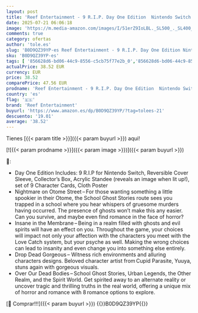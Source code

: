 ```yaml
---
layout: post
title: 'Reef Entertainment - 9 R.I.P. Day One Edition  Nintendo Switch '
date: 2025-07-21 06:06:18
image: 'https://m.media-amazon.com/images/I/51erZ9IoLBL._SL500_._SL400_.jpg'
comments: true
category: ofertas
author: 'tole.es'
slug: 'B0D9QZ39YP-es Reef Entertainment - 9 R.I.P. Day One Edition Nintendo Switch'
sku: 'B0D9QZ39YP-es'
tags: [ '856628d6-bd06-44c9-8556-c5cb75f77e2b_0','856628d6-bd06-44c9-8556-c5cb75f77e2b_2201','856628d6-bd06-44c9-8556-c5cb75f77e2b_3601','Arborist Merchandising Root','Hardware y juegos para Nintendo Switch','Juegos para Nintendo Switch','Preventa de Videojuegos','Self Service','Special Features Stores','Videojuegos','Videojuegos más esperados','nintendo','reef entertainment','🇪🇸', ]
actualPrice: 38.52 EUR
currency: EUR
price: 38.52
comparePrice: 47.56 EUR
prodname: 'Reef Entertainment - 9 R.I.P. Day One Edition  Nintendo Switch '
country: 'es'
flag: '🇪🇸'
brand: 'Reef Entertainment'
buyurl: 'https://www.amazon.es/dp/B0D9QZ39YP/?tag=tolees-21'
descuento: '19.01'
average: '38.52'
---
```


Tienes [{{< param title >}}]({{< param buyurl >}}) aqui!

[![{{< param prodname >}}]({{< param image >}})]({{< param buyurl >}})

🔎:

- Day One Edition Includes: 9 R.I.P for Nintendo Switch, Reversible Cover Sleeve, Collector’s Box, Acrylic Standee (reveals an image when lit up!), set of 9 Character Cards, Cloth Poster
- Nightmare on Otome Street – For those wanting something a little spookier in their Otome, the School Ghost Stories route sees you trapped in a school where you hear whispers of gruesome murders having occurred. The presence of ghosts won’t make this any easier. Can you survive, and maybe even find romance in the face of horror?
- Insane in the Membrane – Being in a realm filled with ghosts and evil spirits will have an effect on you. Throughout the game, your choices will impact not only your affection with the characters you meet with the Love Catch system, but your psyche as well. Making the wrong choices can lead to insanity and even change you into something else entirely.
- Drop Dead Gorgeous – Witness rich environments and alluring characters designs. Beloved character artist from Cupid Parasite, Yuuya, stuns again with gorgeous visuals.
- Over Our Dead Bodies – School Ghost Stories, Urban Legends, the Other Realm, and the Spirit World. Get spirited away to an alternate reality or uncover tragic and thrilling truths in the real world, offering a unique mix of horror and romance with 8 romance options to explore.

[🛒 Comprar!!!]({{< param buyurl >}})
{{<world>}}B0D9QZ39YP{{</world>}}
